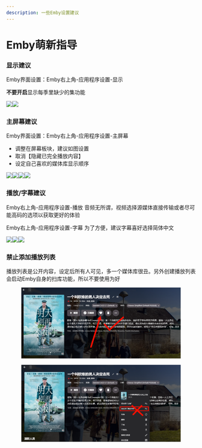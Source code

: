 ```yaml
---
description: 一些Emby设置建议
---
```


# Emby萌新指导

### 显示建议 <a href="#xian-shi-jian-yi" id="xian-shi-jian-yi"></a>

Emby界面设置：Emby右上角-应用程序设置-显示

**不要开启**显示每季里缺少的集功能

![](../.gitbook/assets/PixPin\_2024-08-02\_11-30-07.png)![](../.gitbook/assets/PixPin\_2024-08-02\_13-22-37.png)

### 主屏幕建议 <a href="#zhu-ping-mu-jian-yi" id="zhu-ping-mu-jian-yi"></a>

Emby界面设置：Emby右上角-应用程序设置-主屏幕

* 调整在屏幕板块，建议如图设置
* 取消【隐藏已完全播放内容】
* 设定自己喜欢的媒体库显示顺序

![](../.gitbook/assets/PixPin\_2024-08-02\_11-30-07.png)![](../.gitbook/assets/PixPin\_2024-08-02\_12-47-18.png)![](../.gitbook/assets/PixPin\_2024-08-02\_13-23-20.png)![](../.gitbook/assets/PixPin\_2024-08-02\_12-48-14.png)

### 播放/字幕建议 <a href="#bo-fang-zi-mu-jian-yi" id="bo-fang-zi-mu-jian-yi"></a>

Emby右上角-应用程序设置-播放 音频无所谓，视频选择源媒体直接传输或者尽可能高码的选项以获取更好的体验

Emby右上角-应用程序设置-字幕 为了方便，建议字幕喜好选择简体中文

![](../.gitbook/assets/PixPin\_2024-08-02\_13-26-38.png)![](../.gitbook/assets/PixPin\_2024-08-02\_13-26-14.png)![](../.gitbook/assets/PixPin\_2024-08-02\_13-26-51.png)

### 禁止添加播放列表 <a href="#jin-zhi-tian-jia-bo-fang-lie-biao" id="jin-zhi-tian-jia-bo-fang-lie-biao"></a>

播放列表是公开内容，设定后所有人可见，多一个媒体库很丑。另外创建播放列表会启动Emby自身的扫库功能，所以不要使用为好

<figure><img src="../.gitbook/assets/PixPin_2024-08-02_12-52-39.png" alt=""><figcaption></figcaption></figure>

<figure><img src="../.gitbook/assets/PixPin_2024-08-02_12-51-47.png" alt=""><figcaption></figcaption></figure>
